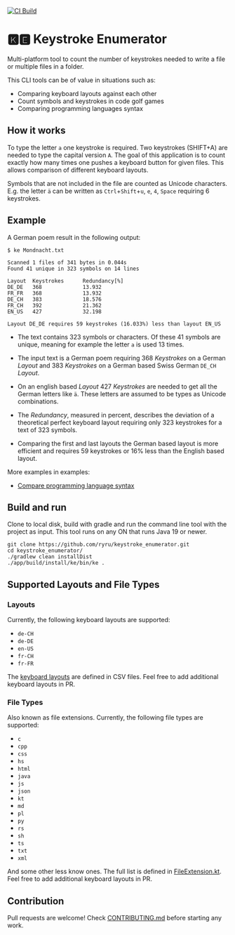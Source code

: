 [![CI Build](https://github.com/ryru/keystroke_enumerator/actions/workflows/build.yml/badge.svg)](https://github.com/ryru/keystroke_enumerator/actions/workflows/build.yml)

# 🅺🅴 Keystroke Enumerator

Multi-platform tool to count the number of keystrokes needed to write a file or multiple files in a
folder.

This CLI tools can be of value in situations such as:

* Comparing keyboard layouts against each other
* Count symbols and keystrokes in code golf games
* Comparing programming languages syntax

## How it works

To type the letter `a` one keystroke is required. Two keystrokes (SHIFT+A) are needed to type the
capital version `A`. The goal of this application is to count exactly how many times one pushes a
keyboard button for given files. This allows comparison of different keyboard layouts.

Symbols that are not included in the file are counted as Unicode characters. E.g. the letter `ä` can
be written as `Ctrl`+`Shift`+`u`, `e`, `4`, `Space` requiring 6 keystrokes.

## Example

A German poem result in the following output:

```
$ ke Mondnacht.txt 

Scanned 1 files of 341 bytes in 0.044s
Found 41 unique in 323 symbols on 14 lines

Layout  Keystrokes      Redundancy[%]
DE_DE   368             13.932
FR_FR   368             13.932
DE_CH   383             18.576
FR_CH   392             21.362
EN_US   427             32.198

Layout DE_DE requires 59 keystrokes (16.033%) less than layout EN_US

```

* The text contains 323 symbols or characters. Of these 41 symbols are unique, meaning for example
  the letter `a` is used 13 times.

* The input text is a German poem requiring 368 _Keystrokes_ on a German _Layout_ and 383
  _Keystrokes_ on a German based Swiss German `DE_CH` _Layout_.

* On an english based _Layout_ 427 _Keystrokes_ are needed to get all the German letters like `ä`.
  These letters are assumed to be types as Unicode combinations.

* The _Redundancy_, measured in percent, describes the deviation of a theoretical perfect keyboard
  layout requiring only 323 keystrokes for a text of 323 symbols.

* Comparing the first and last layouts the German based layout is more efficient and requires 59
  keystrokes or 16% less than the English based layout.

More examples in examples:

* [Compare programming language syntax](examples/programming_syntax)

## Build and run

Clone to local disk, build with gradle and run the command line tool with the project as input.
This tool runs on any ON that runs Java 19 or newer.

```
git clone https://github.com/ryru/keystroke_enumerator.git
cd keystroke_enumerator/
./gradlew clean installDist
./app/build/install/ke/bin/ke .
```

## Supported Layouts and File Types

### Layouts

Currently, the following keyboard layouts are supported:

* `de-CH`
* `de-DE`
* `en-US`
* `fr-CH`
* `fr-FR`

The [keyboard layouts](core/src/main/resources/layouts) are defined in CSV files. Feel free to add
additional keyboard layouts in PR.

### File Types

Also known as file extensions. Currently, the following file types are supported:

* `c`
* `cpp`
* `css`
* `hs`
* `html`
* `java`
* `js`
* `json`
* `kt`
* `md`
* `pl`
* `py`
* `rs`
* `sh`
* `ts`
* `txt`
* `xml`

And some other less know ones. The full list is defined
in [FileExtension.kt](core/src/main/kotlin/ch/addere/keystrokeenumerator/core/domain/model/fileextension/FileExtension.kt).
Feel free to add additional keyboard layouts in PR.

## Contribution

Pull requests are welcome! Check [CONTRIBUTING.md](CONTRIBUTING.md) before starting any work.
